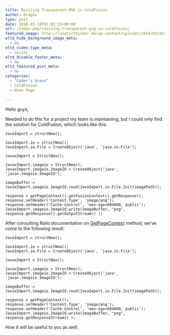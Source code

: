 ```yaml
---
title: Resizing Transparent PNG in ColdFusion
author: dragos
type: post
date: 2018-03-18T01:03:15+00:00
url: /index.php/resizing-transparent-png-in-coldfusion/
featured_image: http://lunaticthinker.me/wp-content/uploads/2014/03/dna-structure-cfml.png
eltd_hide_background_image_meta:
  - no
eltd_video_type_meta:
  - social
eltd_disable_footer_meta:
  - no
eltd_featured_post_meta:
  - no
categories:
  - "Coder's Grave"
  - ColdFusion
  - Home Page

---
```

Hello guys,

Needed to do this for a project my team is maintaining, but I could only find the solution for ColdFusion, which looks like this:

    JavaImport = structNew();
    
    JavaImport.io = structNew();
    JavaImport.io.File = CreateObject('java', 'java.io.File');
    
    JavaxImport = StructNew();
    
    JavaxImport.imageio = StructNew();
    JavaxImport.imageio.ImageIO = CreateObject('java', 'javax.imageio.ImageIO');
    
    imageBuffer = JavaxImport.imageio.ImageIO.read(JavaImport.io.File.Init(imagePath));
    
    response = getPageContext().getFusionContext().getResponse();
    response.setHeader('Content-Type', 'image/png');
    response.setHeader('Cache-Control', 'max-age=604800, public');
    JavaxImport.imageio.ImageIO.write(imageBuffer, "png", response.getResponse().getOutputStream() );

After consulting Railo documentation on [GetPageContext][1] method, we&#8217;ve come to the following result: 

    JavaImport = structNew();
    
    JavaImport.io = structNew();
    JavaImport.io.File = CreateObject('java', 'java.io.File');
    
    JavaxImport = StructNew();
    
    JavaxImport.imageio = StructNew();
    JavaxImport.imageio.ImageIO = CreateObject('java', 'javax.imageio.ImageIO');
    
    imageBuffer = JavaxImport.imageio.ImageIO.read(JavaImport.io.File.Init(imagePath));
    
    response = getPageContext();
    response.setHeader('Content-Type', 'image/png');
    response.setHeader('Cache-Control', 'max-age=604800, public');
    JavaxImport.imageio.ImageIO.write(imageBuffer, "png", response.getResponseStream() );

How it will be useful to you as well.

 [1]: http://www.getrailo.org/javadoc-4-0/railo/runtime/functions/other/GetPageContext.html